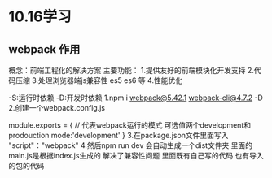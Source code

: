 # 10.16学习
## webpack 作用
概念：前端工程化的解决方案
主要功能：
1.提供友好的前端模块化开发支持
2.代码压缩
3.处理浏览器端js兼容性 es5 es6 等
4.性能优化
<!-- npm i jquery -S 代表要把版本号和名字加入 depence里 -->
-S:运行时依赖 -D:开发时依赖
1.npm i webpack@5.42.1 webpack-cli@4.7.2 -D
2.创建一个webpack.config.js
<!-- // 使用node语法 向外导出webpack配置对象 -->
module.exports = {
    // 代表webpack运行的模式 可选值两个development和prodouction
    mode:'development'
}
3.在package.json文件里面写入 "script"："webpack"
4.然后npm run dev 会自动生成一个dist文件夹 里面的main.js是根据index.js生成的 解决了兼容性问题 里面既有自己写的代码 也有导入的包的代码